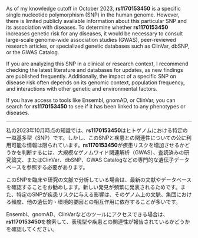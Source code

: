 As of my knowledge cutoff in October 2023, **rs1170153450** is a specific single nucleotide polymorphism (SNP) in the human genome. However, there is limited publicly available information about this particular SNP and its association with diseases. To determine whether **rs1170153450** increases genetic risk for any diseases, it would be necessary to consult large-scale genome-wide association studies (GWAS), peer-reviewed research articles, or specialized genetic databases such as ClinVar, dbSNP, or the GWAS Catalog.

If you are analyzing this SNP in a clinical or research context, I recommend checking the latest literature and databases for updates, as new findings are published frequently. Additionally, the impact of a specific SNP on disease risk often depends on its genomic context, population frequency, and interactions with other genetic and environmental factors.

If you have access to tools like Ensembl, gnomAD, or ClinVar, you can search for **rs1170153450** to see if it has been linked to any phenotypes or diseases.

---

私の2023年10月時点の知識では、**rs1170153450**はヒトゲノムにおける特定の一塩基多型（SNP）です。しかし、このSNPと疾患との関連性についての公に利用可能な情報は限られています。**rs1170153450**が疾患リスクを増加させるかどうかを判断するには、大規模なゲノムワイド関連解析（GWAS）、査読済みの研究論文、またはClinVar、dbSNP、GWAS Catalogなどの専門的な遺伝子データベースを参照する必要があります。

このSNPを臨床や研究の文脈で分析している場合は、最新の文献やデータベースを確認することをお勧めします。新しい発見が頻繁に発表されるためです。また、特定のSNPが疾患リスクに与える影響は、そのゲノム上の文脈、集団における頻度、他の遺伝的・環境的要因との相互作用に依存することが多いです。

Ensembl、gnomAD、ClinVarなどのツールにアクセスできる場合は、**rs1170153450**を検索して、表現型や疾患との関連性が報告されているかどうかを確認してください。